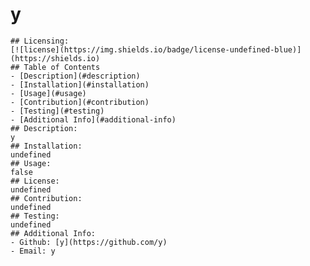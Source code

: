 # y
    ## Licensing:
    [![license](https://img.shields.io/badge/license-undefined-blue)](https://shields.io)
    ## Table of Contents 
    - [Description](#description)
    - [Installation](#installation)
    - [Usage](#usage)
    - [Contribution](#contribution)
    - [Testing](#testing)
    - [Additional Info](#additional-info)
    ## Description:
    y
    ## Installation:
    undefined
    ## Usage:
    false
    ## License:
    undefined
    ## Contribution:
    undefined
    ## Testing:
    undefined
    ## Additional Info:
    - Github: [y](https://github.com/y)
    - Email: y 
